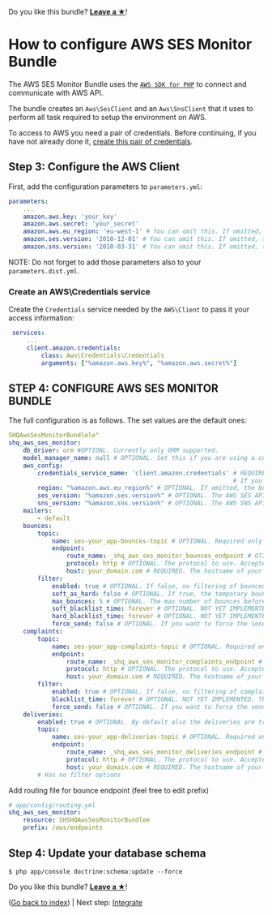 Do you like this bundle? [**Leave a &#9733;**](#js-repo-pjax-container)!

How to configure AWS SES Monitor Bundle
=======================================

The AWS SES Monitor Bundle uses the [`AWS SDK for PHP`](https://aws.amazon.com/it/documentation/sdk-for-php/)
 to connect and communicate with AWS API.

The bundle creates an `Aws\SesClient` and an `Aws\SnsClient` that it uses to perform all task required to setup the environment on AWS.

To access to AWS you need a pair of credentials. Before continuing, if you have not already done it, [create this pair of credentials](https://aws.amazon.com/it/developers/access-keys/).


Step 3: Configure the AWS Client
--------------------------------

First, add the configuration parameters to `parameters.yml`:

```yaml
parameters:
    ...
    amazon.aws.key: 'your_key'
    amazon.aws.secret: 'your_secret'
    amazon.aws.eu_region: 'eu-west-1' # You can omit this. If omitted, the bundle sets this to us-east-1
    amazon.ses.version: '2010-12-01' # You can omit this. If omitted, the bundle sets this to 2010-12-01
    amazon.sns.version: '2010-03-31' # You can omit this. If omitted, the bundle sets this to 2010-03-31
```

NOTE: Do not forget to add those parameters also to your `parameters.dist.yml`.

### Create an AWS\Credentials service

Create the `Credentials` service needed by the `AWS\Client` to pass it your access information:
 
```yaml
 services:
     ...
     client.amazon.credentials:
         class: Aws\Credentials\Credentials
         arguments: ["%amazon.aws.key%", "%amazon.aws.secret%"]
```

STEP 4: CONFIGURE AWS SES MONITOR BUNDLE
----------------------------------------

The full configuration is as follows. The set values are the default ones:

```yaml
SHQAwsSesMonitorBundlele"
shq_aws_ses_monitor:
    db_driver: orm #OPTIONL. Currently only ORM supported.
    model_manager_name: null # OPTIONAL. Set this if you are using a custom ORM model manager.
    aws_config:
        credentials_service_name: 'client.amazon.credentials' # REQUIRED. Here the NAME (not the service itself!) of the credentials service set in the previous step.
                                                              # If you omit this, the bundle looks for client.aws.credentials service.
        region: "%amazon.aws.eu_region%" # OPTIONAL. If omitted, the bundle sets this to us-east-1.
        ses_version: "%amazon.ses.version%" # OPTIONAL. The AWS SES API version to use. Defaults to 2010-12-01.
        sns_version: "%amazon.sns.version%" # OPTIONAL. The AWS SNS API version to use. Defaults to 2010-03-31.
    mailers:
        - default
    bounces:
        topic:
            name: ses-your_app-bounces-topic # OPTIONAL. Required only to use the configuration commands. 
            endpoint:
                route_name: _shq_aws_ses_monitor_bounces_endpoint # OTIONAL. The endpoint AWS SNS calls when SES reports a bounce.
                protocol: http # OPTIONAL. The protocol to use. Accepted values are: http, HTTP, https, HTTPS.
                host: your_domain.com # REQUIRED. The hostname of your project when in production.
        filter:
            enabled: true # OPTIONAL. If false, no filtering of bounced recipients will happen. Complained are ever filtered.
            soft_as_hard: false # OPTIONAL. If true, the temporary bounces counts as hard bounces
            max_bounces: 5 # OPTIONAL. The max number of bounces before the address is blacklisted
            soft_blacklist_time: forever # OPTIONAL. NOT YET IMPLEMENTED. The amount of time for wich a temporary bounced address has to be blacklisted. If "forever" emails will never been sent in the future.
            hard_blacklist_time: forever # OPTIONAL. NOT YET IMPLEMENTED. The amount of time for wich an hard bounced address has to be blacklisted. If "forever" emails will never been sent in the future.
            force_send: false # OPTIONAL. If you want to force the sending of e-maills to bounced e-mails. VERY RISKY!
    complaints:
        topic:
            name: ses-your_app-complaints-topic # OPTIONAL. Required only to use the configuration commands.
            endpoint:
                route_name: _shq_aws_ses_monitor_complaints_endpoint # OTIONAL. The endpoint AWS SNS calls when SES reports a complaint.
                protocol: http # OPTIONAL. The protocol to use. Accepted values are: http, HTTP, https, HTTPS.
                host: your_domain.com # REQUIRED. The hostname of your project when in production.
        filter:
            enabled: true # OPTIONAL. If false, no filtering of complained recipients will happen. "false" IS VERY RISKY!
            blacklist_time: forever # OPTIONAL. NOT YET IMPLEMENTED. The amount of time for wich an address has to be blacklisted. If "forever" emails will never been sent in the future.
            force_send: false # OPTIONAL. If you want to force the sending of e-maills to complained e-mails. VERY RISKY!
    deliveries:
        enabled: true # OPTIONAL. By default also the deliveries are tracked.
        topic:
            name: ses-your_app-deliveries-topic # OPTIONAL. Required only to use the configuration commands.
            endpoint:
                route_name: _shq_aws_ses_monitor_deliveries_endpoint # OTIONAL. The endpoint AWS SNS calls when SES reports a delivery.
                protocol: http # OPTIONAL. The protocol to use. Accepted values are: http, HTTP, https, HTTPS.
                host: your_domain.com # REQUIRED. The hostname of your project when in production.
        # Has no filter options
```

Add routing file for bounce endpoint (feel free to edit prefix)

```yaml
# app/config/routing.yml
shq_aws_ses_monitor:
    resource: SHSHQAwsSesMonitorBundlee
    prefix: /aws/endpoints
```

Step 4: Update your database schema
-----------------------------------

```
$ php app/console doctrine:schema:update --force
```

Do you like this bundle? [**Leave a &#9733;**](#js-repo-pjax-container)!

([Go back to index](Index.md)) | Next step: [Integrate](Integration.md)
